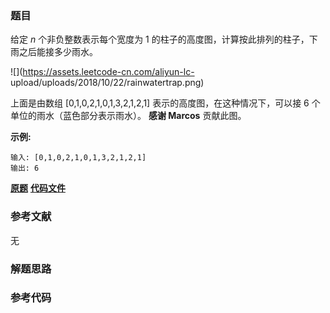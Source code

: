 ### 题目
给定  _n_ 个非负整数表示每个宽度为 1 的柱子的高度图，计算按此排列的柱子，下雨之后能接多少雨水。

![](https://assets.leetcode-cn.com/aliyun-lc-
upload/uploads/2018/10/22/rainwatertrap.png)

上面是由数组 [0,1,0,2,1,0,1,3,2,1,2,1] 表示的高度图，在这种情况下，可以接 6 个单位的雨水（蓝色部分表示雨水）。  **感谢
Marcos** 贡献此图。

**示例:**

    
    
    输入: [0,1,0,2,1,0,1,3,2,1,2,1]
    输出: 6

 **[原题](https://leetcode-cn.com/problems/trapping-rain-water/)**    **[代码文件]()**


### 参考文献
无

### 解题思路




### 参考代码

```go


```




